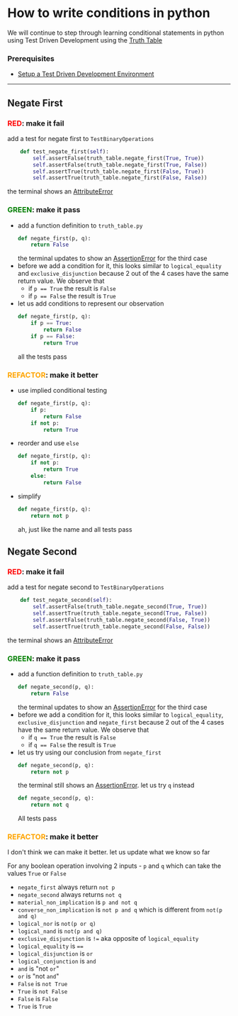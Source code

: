 # How to write conditions in python

We will continue to step through learning conditional statements in python using Test Driven Development using the [Truth Table](https://en.wikipedia.org/wiki/Truth_table)

### Prerequisites

- [Setup a Test Driven Development Environment](./TDD_SETUP.md)

---

## Negate First

### <span style="color:red">**RED**</span>: make it fail

add a test for negate first to `TestBinaryOperations`

```python
    def test_negate_first(self):
        self.assertFalse(truth_table.negate_first(True, True))
        self.assertFalse(truth_table.negate_first(True, False))
        self.assertTrue(truth_table.negate_first(False, True))
        self.assertTrue(truth_table.negate_first(False, False))
```

the terminal shows an [AttributeError](./01_ATTRIBUTE_ERROR.md)

### <span style="color:green">**GREEN**</span>: make it pass

- add a function definition to `truth_table.py`
    ```python
    def negate_first(p, q):
        return False
    ```
    the terminal updates to show an [AssertionError](./04_ASSERTION_ERROR.md) for the third case
- before we add a condition for it, this looks similar to `logical_equality` and `exclusive_disjunction` because 2 out of the 4 cases have the same return value. We observe that
    - if `p == True` the result is `False`
    - if `p == False` the result is `True`
- let us add conditions to represent our observation
    ```python
    def negate_first(p, q):
        if p == True:
            return False
        if p == False:
            return True
    ```
    all the tests pass

### <span style="color:orange">**REFACTOR**</span>: make it better

- use implied conditional testing
    ```python
    def negate_first(p, q):
        if p:
            return False
        if not p:
            return True
    ```
- reorder and use `else`
    ```python
    def negate_first(p, q):
        if not p:
            return True
        else:
            return False
    ```
- simplify
    ```python
    def negate_first(p, q):
        return not p
    ```
    ah, just like the name and all tests pass

## Negate Second

### <span style="color:red">**RED**</span>: make it fail

add a test for negate second to `TestBinaryOperations`

```python
    def test_negate_second(self):
        self.assertFalse(truth_table.negate_second(True, True))
        self.assertTrue(truth_table.negate_second(True, False))
        self.assertFalse(truth_table.negate_second(False, True))
        self.assertTrue(truth_table.negate_second(False, False))
```

the terminal shows an [AttributeError](./01_ATTRIBUTE_ERROR.md)

### <span style="color:green">**GREEN**</span>: make it pass

- add a function definition to `truth_table.py`
    ```python
    def negate_second(p, q):
        return False
    ```
    the terminal updates to show an [AssertionError](./04_ASSERTION_ERROR.md) for the third case
- before we add a condition for it, this looks similar to `logical_equality`, `exclusive_disjunction` and `negate_first` because 2 out of the 4 cases have the same return value. We observe that
    - if `q == True` the result is `False`
    - if `q == False` the result is `True`
- let us try using our conclusion from `negate_first`
    ```python
    def negate_second(p, q):
        return not p
    ```
    the terminal still shows an [AssertionError](./04_ASSERTION_ERROR.md). let us try `q` instead
    ```python
    def negate_second(p, q):
        return not q
    ```
    All tests pass

### <span style="color:orange">**REFACTOR**</span>: make it better

I don't think we can make it better. let us update what we know so far

For any boolean operation involving 2 inputs - `p` and `q` which can take the values `True` or `False`
- `negate_first` always return `not p`
- `negate_second` always returns `not q`
- `material_non_implication` is `p and not q`
- `converse_non_implication` is `not p and q` which is different from `not(p and q)`
- `logical_nor` is `not(p or q)`
- `logical_nand` is `not(p and q)`
- `exclusive_disjunction` is `!=` aka opposite of `logical_equality`
- `logical_equality` is `==`
- `logical_disjunction` is `or`
- `logical_conjunction` is `and`
- `and` is "not `or`"
- `or` is "not `and`"
- `False` is `not True`
- `True` is `not False`
- `False` is `False`
- `True` is `True`